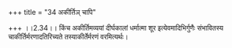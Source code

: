 +++
title = "34 अकीर्तिञ् चापि"

+++
।।2.34।। किंच अकीर्तिमव्ययां दीर्घकालां धर्मात्मा शूर इत्येवमादिभिर्गुणैः
संभावितस्य चाकीर्तिर्मरणादतिरिच्यते तस्याकीर्तेर्मरणं वरमित्यर्थः।  
